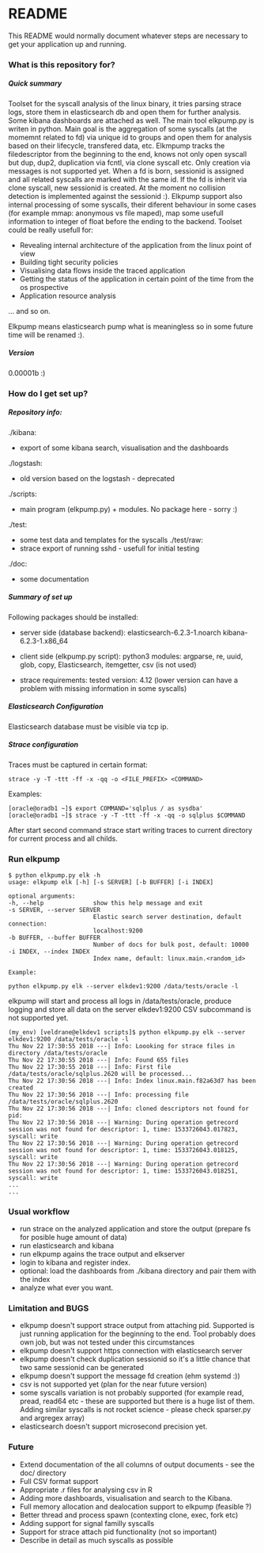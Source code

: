 # README #

This README would normally document whatever steps are necessary to get your application up and running.

### What is this repository for? ###

##### Quick summary #####

Toolset for the syscall analysis of the linux binary, it tries parsing strace logs, store them in elasticsearch db
and open them for further analysis. Some kibana dashboards are attached as well. The main tool elkpump.py is writen in
python. Main goal is the aggregation of some syscalls (at the momemnt related to fd) via unique id to groups and open them for 
analysis based on their lifecycle, transfered data, etc. Elkmpump tracks the filedescriptor from the beginning to the end, knows not 
only open syscall but dup, dup2, duplication via fcntl, via clone syscall etc. Only creation via messages is not supported
yet. When a fd is born, sessionid is assigned and all related syscalls are marked with the same id. If the fd
is inherit via clone syscall, new sessionid is created. At the moment no collision detection is implemented against the 
sessionid :). Elkpump support also internal processing of some syscalls, their diferent behaviour in some cases (for example
mmap: anonymous vs file maped), map some usefull information to integer of float before the ending to the backend. Toolset 
could be really usefull for:

 - Revealing internal architecture of the application from the linux point of view
 - Building tight security policies
 - Visualising data flows inside the traced application
 - Getting the status of the application in certain point of the time from the os prospective
 - Application resource analysis

 ... and so on.

	
Elkpump means elasticsearch pump what is meaningless so in some future time will be renamed :).


	
##### Version #####
	
0.00001b :)

	
### How do I get set up? ###


##### Repository info: #####

./kibana:
 - export of some kibana search, visualisation and the dashboards

./logstash:
 - old version based on the logstash - deprecated

./scripts:
 - main program (elkpump.py) + modules. No package here - sorry :)

./test:
 - some test data and templates for the syscalls
  ./test/raw:
 - strace export of running sshd - usefull for initial testing

./doc:
- some documentation


##### Summary of set up #####

Following packages should be installed:
 - server side (database backend):
    elasticsearch-6.2.3-1.noarch
    kibana-6.2.3-1.x86_64

 - client side (elkpump.py script):
    python3
    modules: argparse, re, uuid, glob, copy, Elasticsearch, itemgetter, csv (is not used)
	  
 - strace requirements:
    tested version: 4.12 (lower version can have a problem with missing information in some syscalls)


##### Elasticsearch Configuration #####

Elasticsearch database must be visible via tcp ip.	


##### Strace configuration #####

Traces must be captured in certain format:

    strace -y -T -ttt -ff -x -qq -o <FILE_PREFIX> <COMMAND>
	
Examples:

    [oracle@oradb1 ~]$ export COMMAND='sqlplus / as sysdba'
    [oracle@oradb1 ~]$ strace -y -T -ttt -ff -x -qq -o sqlplus $COMMAND

After start second command strace start writing traces to current directory for current process and all childs. 


### Run elkpump ###

	$ python elkpump.py elk -h
	usage: elkpump elk [-h] [-s SERVER] [-b BUFFER] [-i INDEX]

	optional arguments:
  	-h, --help            	show this help message and exit
  	-s SERVER, --server SERVER
                        	Elastic search server destination, default connection:
                        	localhost:9200
  	-b BUFFER, --buffer BUFFER
                        	Number of docs for bulk post, default: 10000
  	-i INDEX, --index INDEX
                        	Index name, default: linux.main.<random_id>

	Example:

	python elkpump.py elk --server elkdev1:9200 /data/tests/oracle -l
	
elkpump will start and process all logs in /data/tests/oracle, produce logging and store all data on the server elkdev1:9200
CSV subcommand is not supported yet.

    (my_env) [veldrane@elkdev1 scripts]$ python elkpump.py elk --server elkdev1:9200 /data/tests/oracle -l
    Thu Nov 22 17:30:55 2018 ---| Info: Loooking for strace files in directory /data/tests/oracle
    Thu Nov 22 17:30:55 2018 ---| Info: Found 655 files
    Thu Nov 22 17:30:55 2018 ---| Info: First file /data/tests/oracle/sqlplus.2620 will be processed...
    Thu Nov 22 17:30:56 2018 ---| Info: Index linux.main.f82a63d7 has been created
    Thu Nov 22 17:30:56 2018 ---| Info: processing file /data/tests/oracle/sqlplus.2620
    Thu Nov 22 17:30:56 2018 ---| Info: cloned descriptors not found for pid: 
    Thu Nov 22 17:30:56 2018 ---| Warning: During operation getrecord session was not found for descriptor: 1, time: 1533726043.017823, syscall: write
    Thu Nov 22 17:30:56 2018 ---| Warning: During operation getrecord session was not found for descriptor: 1, time: 1533726043.018125, syscall: write
    Thu Nov 22 17:30:56 2018 ---| Warning: During operation getrecord session was not found for descriptor: 1, time: 1533726043.018251, syscall: write
    ...
    ...

### Usual workflow ###

- run strace on the analyzed application and store the output (prepare fs for posible huge amount of data)
- run elasticsearch and kibana
- run elkpump agains the trace output and elkserver
- login to kibana and register index.
- optional: load the dashboards from ./kibana directory and pair them with the index
- analyze what ever you want.

### Limitation and BUGS ###
	
- elkpump doesn't support strace output from attaching pid. Supported is just running application for the beginning to the 
  end. Tool probably does own job, but was not tested under this circumstances
- elkpump doesn't support https connection with elasticsearch server
- elkpump doesn't check duplication sessionid so it's a little chance that two same sessionid can be generated
- elkpump doesn't support the message fd creation (ehm systemd :))
- csv is not supported yet (plan for the near future version)
- some syscalls variation is not probably supported (for example read, pread, read64 etc - these are supported but
  there is a huge list of them. Adding similar syscalls is not rocket science - please check sparser.py and argregex array)
- elasticsearch doesn't support microsecond precision yet.

### Future ###
	
- Extend documentation of the all columns of output documents - see the doc/ directory
- Full CSV format support
- Appropriate .r files for analysing csv in R	
- Adding more dashboards, visualisation and search to the Kibana.
- Full memory allocation and dealocation support to elkpump (feasible ?)
- Better thread and process spawn (contexting clone, exec, fork etc)
- Adding support for signal familly syscalls 
- Support for strace attach pid functionality (not so important)
- Describe in detail as much syscalls as possible
